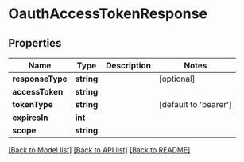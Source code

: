 # OauthAccessTokenResponse

## Properties
Name | Type | Description | Notes
------------ | ------------- | ------------- | -------------
**responseType** | **string** |  | [optional] 
**accessToken** | **string** |  | 
**tokenType** | **string** |  | [default to 'bearer']
**expiresIn** | **int** |  | 
**scope** | **string** |  | 

[[Back to Model list]](../README.md#documentation-for-models) [[Back to API list]](../README.md#documentation-for-api-endpoints) [[Back to README]](../README.md)



